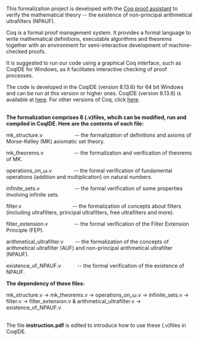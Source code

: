 This formalization project is developed with the [Coq proof assistant](https://coq.inria.fr/) to verify the mathematical theory -- the existence of non-principal arithmetical ultrafilters (NPAUF). <br>

Coq is a formal proof management system. It provides a formal language to write mathematical definitions, executable algorithms and theorems together with an environment for semi-interactive development of machine-checked proofs. <br>    
 
It is suggested to run our code using a graphical Coq interface, such as CoqIDE for Windows, as it facilitates interactive checking of proof processes. <br>
 
The code is developed in the CoqIDE (version 8.13.6) for 64 bit Windows and can be run at this version or higher ones.
CoqIDE (version 8.13.6) is available at [here](https://github.com/coq/platform/releases/download/2021.02.1/coq-platform-2021.02.1-installer-windows-x86_64.exe).
For other versions of Coq, click [here](https://coq.inria.fr/download). <br><br>

**The formalization comprises 8 (.v)files, whcih can be modified, run and compiled in CoqIDE. Here are the contents of each file:**

mk_structure.v &nbsp;&nbsp;&nbsp;&nbsp;&nbsp;&nbsp;&nbsp;&nbsp;&nbsp;&nbsp;&nbsp;&nbsp;&nbsp;&nbsp;&nbsp;&nbsp;&nbsp;&nbsp;&nbsp;&nbsp; --  the formalization of definitions and axioms of Morse-Kelley (MK) axiomatic set theory.

mk_theorems.v &nbsp;&nbsp;&nbsp;&nbsp;&nbsp;&nbsp;&nbsp;&nbsp;&nbsp;&nbsp;&nbsp;&nbsp;&nbsp;&nbsp;&nbsp;&nbsp;&nbsp;&nbsp;&nbsp; --  the formalization and verification of theorems of MK.

operations_on_ω.v &nbsp;&nbsp;&nbsp;&nbsp;&nbsp;&nbsp;&nbsp;&nbsp;&nbsp;&nbsp;&nbsp;&nbsp;&nbsp; --  the formal verification of fundamental operations (addition and multiplication) on natural numbers. 

infinite_sets.v &nbsp;&nbsp;&nbsp;&nbsp;&nbsp;&nbsp;&nbsp;&nbsp;&nbsp;&nbsp;&nbsp;&nbsp;&nbsp;&nbsp;&nbsp;&nbsp;&nbsp;&nbsp;&nbsp;&nbsp;&nbsp;&nbsp; --  the formal verification of some properties involving infinite sets.

filter.v &nbsp;&nbsp;&nbsp;&nbsp;&nbsp;&nbsp;&nbsp;&nbsp;&nbsp;&nbsp;&nbsp;&nbsp;&nbsp;&nbsp;&nbsp;&nbsp;&nbsp;&nbsp;&nbsp;&nbsp;&nbsp;&nbsp;&nbsp;&nbsp;&nbsp;&nbsp;&nbsp;&nbsp;&nbsp;&nbsp;&nbsp;&nbsp;&nbsp; --  the formalization of concepts about filters (including ultrafilters, principal ultrafilters, free ultrafilters and more).

filter_extension.v &nbsp;&nbsp;&nbsp;&nbsp;&nbsp;&nbsp;&nbsp;&nbsp;&nbsp;&nbsp;&nbsp;&nbsp;&nbsp;&nbsp;&nbsp;&nbsp; --  the formal verification of the Filter Extension Principle (FEP).

arithmetical_ultrafilter.v &nbsp;&nbsp;&nbsp;&nbsp;&nbsp;&nbsp; --  the formalization of the concepts of arithmetical ultrafilter (AUF) and non-principal arithmetical ultrafilter (NPAUF).

existence_of_NPAUF.v &nbsp;&nbsp;&nbsp;&nbsp;&nbsp;&nbsp;&nbsp;&nbsp;&nbsp; --  the formal verification of the existence of NPAUF.

**The dependency of these files:**

mk_structure.v  ->  mk_theorems.v  -> operations_on_ω.v  ->  infinite_sets.v  ->  filter.v  ->  filter_extension.v  &  arithmetical_ultrafilter.v  ->  existence_of_NPAUF.v <br><br>

The file **instruction.pdf** is edited to introduce how to use these (.v)files in CoqIDE.
